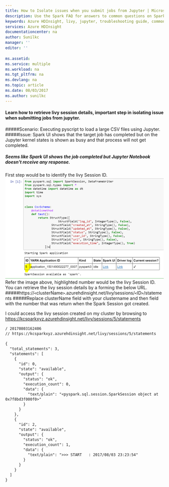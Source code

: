 ```yaml
---
title: How to Isolate issues when you submit jobs from Jupyter | Microsoft Docs
description: Use the Spark FAQ for answers to common questions on Spark on Azure HDInsight platform.
keywords: Azure HDInsight, livy, jupyter, troubleshooting guide, common problems, remote submission
services: Azure HDInsight
documentationcenter: na
author: Sunilkc
manager: ''
editor: ''

ms.assetid:
ms.service: multiple
ms.workload: na
ms.tgt_pltfrm: na
ms.devlang: na
ms.topic: article
ms.date: 08/03/2017
ms.author: sunilkc
---
```


#### Learn how to retrieve livy session details, important step in isolating issue when submitting jobs from jupyter.
#####Scenario: Executing pyscript to load a large CSV files using Jupyter.
#####Issue: Spark UI shows that the target job has completed but on the Jupyter kernel states is shown as busy and that process will not get completed.
##### Seems like Spark UI shows the job completed but Jupyter Notebook doesn't receive any response.

First step would be to identify the livy Session ID.
![Alt text](media/debug-jupyter-livy-spark/image01.png)
Refer the image above, highlighted number would be the livy Session ID.
You can retrieve the livy session details by a forming the below URL.
#####https://`<`clusterName`>`.azurehdinsight.net/livy/sessions/`<`ID`>`/statements
#####Replace clusterName field with your clustername and then <ID> field with the number that was return when the Spark Session got created.

I could access the livy session created on my cluster by browsing to https://kcsparkxyz.azurehdinsight.net/livy/sessions/5/statements

~~~~
/ 20170803162406
// https://kcsparkxyz.azurehdinsight.net/livy/sessions/5/statements

{
  "total_statements": 3,
  "statements": [
    {
      "id": 0,
      "state": "available",
      "output": {
        "status": "ok",
        "execution_count": 0,
        "data": {
          "text/plain": "<pyspark.sql.session.SparkSession object at 0x7f8bd3f000f0>"
        }
      }
    },
    {
      "id": 2,
      "state": "available",
      "output": {
        "status": "ok",
        "execution_count": 1,
        "data": {
          "text/plain": ">>> START   : 2017/08/03 23:23:54"
        }
      }
    }
  ]
}
~~~~